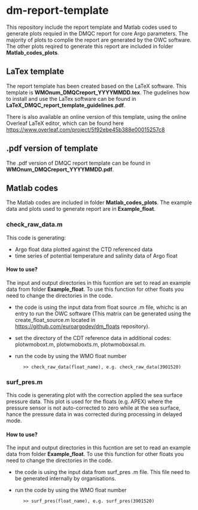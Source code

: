 # dm-report-template
 This repository include the report template and Matlab codes used to generate plots requied in the DMQC report for core Argo parameters. The majority of plots to complie the report are generated by the OWC software. The other plots reqired to generate this report are included in folder **Matlab_codes_plots**.
 
 ## LaTex template
 The report template has been created based on the LaTeX software. This template is **WMOnum_DMQCreport_YYYYMMDD.tex**. 
 The gudelines how to install and use the LaTex software can be found in **LaTeX_DMQC_report_template_guidelines.pdf**.
 
 There is also available an online version of this template, using the online Overleaf LaTeX editor, which can be found here  https://www.overleaf.com/project/5f92ebe45b388e00015257c8
 
 ## .pdf version of template
 The .pdf version of DMQC report template can be found in **WMOnum_DMQCreport_YYYYMMDD.pdf**.
 
 ## Matlab codes
 The Matlab codes are included in folder **Matlab_codes_plots**. The example data and plots used to generate report are in **Example_float**.
 

 ### check_raw_data.m
 This code is generating: 
 * Argo float data plotted against the CTD referenced data
 * time series of potential temperature and salinity data of Argo float
 
 #### How to use?
The input and output directories in this fucntion are set to read an example data from folder **Example_float**. 
To use this function for other floats you need to change the directories in the code.

* the code is using the input data from float source .m file, whichc is an entry to run the OWC software (This matrix can be generated using the create_float_source.m located in https://github.com/euroargodev/dm_floats repository).

* set the directory of the CDT reference data in additional codes: plotwmoboxt.m, plotwmoboxts.m, plotwmoboxsal.m.

* run the code by using the WMO float number

         >> check_raw_data(float_name), e.g. check_raw_data(3901520)       
  
### surf_pres.m
 This code is generating plot with the correction applied the sea surface pressure data. This plot is used for the floats (e.g. APEX) where the pressure sensor is not auto-corrected to zero while at the sea surface, hance the pressure data in was corrected during processing in delayed mode.
 
 #### How to use?
The input and output directories in this fucntion are set to read an example data from folder **Example_float**. 
To use this function for other floats you need to change the directories in the code.

* the code is using the input data from surf_pres<WMO> .m file. This file need to be generated internally by organisations.

* run the code by using the WMO float number

         >> surf_pres(float_name), e.g. surf_pres(3901520)


 
 
 
 
